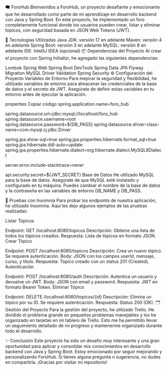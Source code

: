 🗨️ ForoHub
Bienvenidos a ForoHub, un proyecto desafiante y emocionante que he desarrollado como parte de mi aprendizaje en desarrollo backend con Java y Spring Boot. En este proyecto, he implementado un foro completamente funcional donde los usuarios pueden crear, listar y eliminar tópicos, con seguridad basada en JSON Web Tokens (JWT).

🚀 Tecnologías Utilizadas
Java JDK: versión 17 en adelante
Maven: versión 4 en adelante
Spring Boot: versión 3 en adelante
MySQL: versión 8 en adelante
IDE: IntelliJ IDEA (opcional)
📦 Dependencias del Proyecto
Al crear el proyecto con Spring Initializr, he agregado las siguientes dependencias:

Lombok
Spring Web
Spring Boot DevTools
Spring Data JPA
Flyway Migration
MySQL Driver
Validation
Spring Security
⚙️ Configuración del Proyecto
Variables de Entorno
Para mejorar la seguridad y flexibilidad, he utilizado variables de entorno para almacenar las credenciales de la base de datos y el secreto de JWT. Asegúrate de definir estas variables en tu entorno antes de ejecutar la aplicación.

properties
Copiar código
spring.application.name=foro_hub

spring.datasource.url=jdbc:mysql://localhost/foro_hub
spring.datasource.username=root
spring.datasource.password=${DB_PASS}
spring.datasource.driver-class-name=com.mysql.cj.jdbc.Driver

spring.jpa.show-sql=true
spring.jpa.properties.hibernate.format_sql=true
spring.jpa.hibernate.ddl-auto=update
spring.jpa.properties.hibernate.dialect=org.hibernate.dialect.MySQL8Dialect

server.error.include-stacktrace=never

api.security.secret=${JWT_SECRET}
Base de Datos
He utilizado MySQL para la base de datos. Asegúrate de que MySQL esté instalado y configurado en tu máquina. Puedes cambiar el nombre de la base de datos y la contraseña en las variables de entorno DB_NAME y DB_PASS.

🧪 Pruebas con Insomnia
Para probar los endpoints de nuestra aplicación, he utilizado Insomnia. Aquí les dejo algunos ejemplos de las pruebas realizadas:

Listar Tópicos

Endpoint: GET /localhost:8080/topicos
Descripción: Obtiene una lista de todos los tópicos creados.
Respuesta: Lista de tópicos en formato JSON.
Crear Tópico

Endpoint: POST /localhost:8080/topicos
Descripción: Crea un nuevo tópico. Se requiere autenticación.
Body: JSON con los campos userId, mensaje, curso, y titulo.
Respuesta: Tópico creado con un status 201 (Created).
Autenticación

Endpoint: POST /localhost:8080/auth
Descripción: Autentica un usuario y devuelve un JWT.
Body: JSON con email y password.
Respuesta: JWT en formato Bearer Token.
Eliminar Tópico

Endpoint: DELETE /localhost:8080/topicos/{id}
Descripción: Elimina un tópico por su ID. Se requiere autenticación.
Respuesta: Status 200 (OK).
🗂️ Gestión del Proyecto
Para la gestión del proyecto, he utilizado Trello. He dividido el problema grande en pequeños problemas manejables y los he organizado en tarjetas en mi tablero de Trello. Esto me ha permitido llevar un seguimiento detallado de mi progreso y mantenerme organizado durante todo el desarrollo.

✨ Conclusión
Este proyecto ha sido un desafío muy interesante y una gran oportunidad para aplicar y consolidar mis conocimientos en desarrollo backend con Java y Spring Boot. Estoy emocionado por seguir mejorando y personalizando ForoHub. Si tienes alguna pregunta o sugerencia, no dudes en compartirla. ¡Gracias por visitar mi repositorio!
